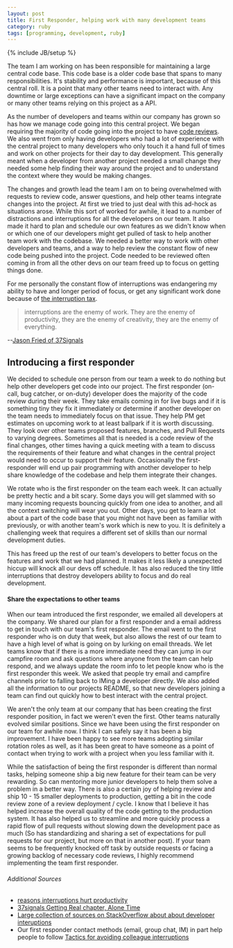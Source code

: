 ```yaml
---
layout: post
title: First Responder, helping work with many development teams
category: ruby
tags: [programming, development, ruby]
---
```

{% include JB/setup %}

The team I am working on has been responsible for maintaining a large central code base. This code base is a older code base that spans to many responsibilities. It's stability and performance is important, because of this central roll. It is a point that many other teams need to interact with. Any downtime or large exceptions can have a significant impact on the company or many other teams relying on this project as a API.

As the number of developers and teams within our company has grown so has how we manage code going into this central project. We began requiring the majority of code going into the project to have [code reviews](http://www.codinghorror.com/blog/2006/01/code-reviews-just-do-it.html). We also went from only having developers who had a lot of experience with the central project to many developers who only touch it a hand full of times and work on other projects for their day to day development. This generally meant when a developer from another project needed a small change they needed some help finding their way around the project and to understand the context where they would be making changes. 

The changes and growth lead the team I am on to being overwhelmed with requests to review code, answer questions, and help other teams integrate changes into the project. At first we tried to just deal with this ad-hock as situations arose. While this sort of worked for awhile, it lead to a number of distractions and interruptions for all the developers on our team. It also made it hard to plan and schedule our own features as we didn't know when or which one of our developers might get pulled of task to help another team work with the codebase. We needed a better way to work with other developers and teams, and a way to help review the constant flow of new code being pushed into the project. Code needed to be reviewed often coming in from all the other devs on our team freed up to focus on getting things done.

For me personally the constant flow of interruptions was endangering my ability to have and longer period of focus, or get any significant work done because of [the interruption tax](http://37signals.com/svn/posts/2272-the-interruption-tax).  

> interruptions are the enemy of work. They are the enemy of productivity, they are the enemy of creativity, they are the enemy of everything. 

--[Jason Fried of 37Signals](http://bigthink.com/ideas/18522)


## Introducing a first responder

We decided to schedule one person from our team a week to do nothing but help other developers get code into our project. The first responder (on-call, bug catcher, or on-duty) developer does the majority of the code review during their week. They take emails coming in for live bugs and if it is something tiny they fix it immediately or determine if another developer on the team needs to immediately focus on that issue. They help PM get estimates on upcoming work to at least ballpark if it is worth discussing. They look over other teams proposed features, branches, and Pull Requests to varying degrees. Sometimes all that is needed is a code review of the final changes, other times having a quick meeting with a team to discuss the requirements of their feature and what changes in the central project would need to occur to support their feature. Occasionally the first-responder will end up pair programming with another developer to help share knowledge of the codebase and help them integrate their changes.

We rotate who is the first responder on the team each week. It can actually be pretty hectic and a bit scary. Some days you will get slammed with so many incoming requests bouncing quickly from one idea to another, and all the context switching will wear you out. Other days, you get to learn a lot about a part of the code base that you might not have been as familiar with previously, or with another team's work which is new to you. It is definitely a challenging week that requires a different set of skills than our normal development duties.

This has freed up the rest of our team's developers to better focus on the features and work that we had planned. It makes it less likely a unexpected hiccup will knock all our devs off schedule. It has also reduced the tiny little interruptions that destroy developers ability to focus and do real development.

#### Share the expectations to other teams

When our team introduced the first responder, we emailed all developers at the company. We shared our plan for a first responder and a email address to get in touch with our team's first responder. The email went to the first responder who is on duty that week, but also allows the rest of our team to have a high level of what is going on by lurking on email threads. We let teams know that if there is a more immediate need they can jump in our campfire room and ask questions where anyone from the team can help respond, and we always update the room info to let people know who is the first responder this week. We asked that people try email and campfire channels prior to falling back to IMing a developer directly. We also added all the information to our projects README, so that new developers joining a team can find out quickly how to best interact with the central project.

We aren't the only team at our company that has been creating the first responder position, in fact we weren't even the first. Other teams naturally evolved similar positions. Since we have been using the first responder on our team for awhile now. I think I can safely say it has been a big improvement. I have been happy to see more teams adopting similar rotation roles as well, as it has been great to have someone as a point of contact when trying to work with a project when you less familiar with it.

While the satisfaction of being the first responder is different than normal tasks, helping someone ship a big new feature for their team can be very rewarding. So can mentoring more junior developers to help them solve a problem in a better way. There is also a certain joy of helping review and ship 10 - 15 smaller deployments to production, getting a bit in the code review zone of a review deployment / cycle. I know that I believe it has helped increase the overall quality of the code getting to the production system. It has also helped us to streamline and more quickly process a rapid flow of pull requests without slowing down the development pace as much (So has standardizing and sharing a set of expectations for pull requests for our project, but more on that in another post). If your team seems to be frequently knocked off task by outside requests or facing a growing backlog of necessary code reviews, I highly recommend implementing the team first responder.

###### Additional Sources

  * [reasons interruptions hurt productivity](http://blogs.atlassian.com/2012/10/collaboration-best-practices-3-reasons-interruptions-hurt-productivity/)
  * [37signals Getting Real chapter, Alone Time](http://gettingreal.37signals.com/ch07_Alone_Time.php)
  * [Large collection of sources on StackOverflow about about developer interuptions](http://programmers.stackexchange.com/questions/105891/where-can-i-find-articles-on-why-interruptions-are-bad-for-programmers)
  * Our first responder contact methods (email, group chat, IM) in part help people to follow [Tactics for avoiding colleague interruptions](http://programmers.stackexchange.com/questions/94800/best-tactics-for-avoiding-colleague-interruptions)
  
  
 
  
 
